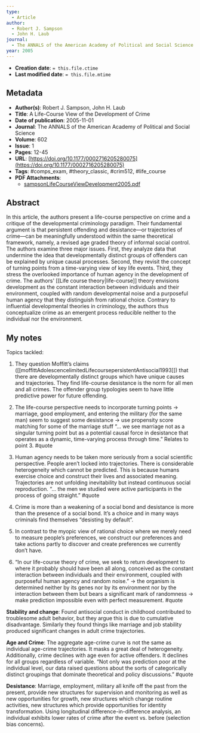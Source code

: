 ```yaml
---
type:
  - Article
author:
  - Robert J. Sampson
  - John H. Laub
journal:
  - The ANNALS of the American Academy of Political and Social Science
year: 2005
---
```


* **Creation date**: `= this.file.ctime`
* **Last modified date**: `= this.file.mtime`

## Metadata

* **Author(s)**: Robert J. Sampson, John H. Laub
* **Title**: A Life-Course View of the Development of Crime
* **Date of publication**: 2005-11-01
* **Journal**: The ANNALS of the American Academy of Political and Social Science
* **Volume**: 602
* **Issue**: 1
* **Pages**: 12-45
* **URL**: [https://doi.org/10.1177/0002716205280075](https://doi.org/10.1177/0002716205280075)
* **Tags**: #comps_exam, #theory_classic, #crim512, #life_course
* **PDF Attachments**:
  * [sampsonLifeCourseViewDevelopment2005.pdf](zotero://open-pdf/library/items/T7Q6ZNX2)

## Abstract

In this article, the authors present a life-course perspective on crime and a critique of the developmental criminology paradigm. Their fundamental argument is that persistent offending and desistance—or trajectories of crime—can be meaningfully understood within the same theoretical framework, namely, a revised age graded theory of informal social control. The authors examine three major issues. First, they analyze data that undermine the idea that developmentally distinct groups of offenders can be explained by unique causal processes. Second, they revisit the concept of turning points from a time-varying view of key life events. Third, they stress the overlooked importance of human agency in the development of crime. The authors' [[Life course theory|life-course]] theory envisions development as the constant interaction between individuals and their environment, coupled with random developmental noise and a purposeful human agency that they distinguish from rational choice. Contrary to influential developmental theories in criminology, the authors thus conceptualize crime as an emergent process reducible neither to the individual nor the environment.

## My notes

Topics tackled:

1. They question Moffitt’s claims ([[moffittAdolescencelimitedLifecoursepersistentAntisocial1993]]) that there are developmentally distinct groups which have unique causes and trajectories. They find life-course desistance is the norm for all men and all crimes. The offender group typologies seem to have little predictive power for future offending.

2. The life-course perspective needs to incorporate turning points -> marriage, good employment, and entering the military (for the same man) seem to suggest some desistance -> use propensity score matching for some of the marriage stuff “... we see marriage not as a singular turning point but as a potential causal force in desistance that operates as a dynamic, time-varying process through time.” Relates to point 3. #quote 

3. Human agency needs to be taken more seriously from a social scientific perspective. People aren’t locked into trajectories. There is considerable heterogeneity which cannot be predicted. This is because humans exercise choice and construct their lives and associated meaning. Trajectories are not unfolding inevitability but instead continuous social reproduction. “... the men we studied were active participants in the process of going straight.” #quote 

4. Crime is more than a weakening of a social bond and desistance is more than the presence of a social bond. It’s a choice and in many ways criminals find themselves “desisting by default”.

5. In contrast to the myopic view of rational choice where we merely need to measure people’s preferences, we construct our preferences and take actions partly to discover and create preferences we currently don’t have.

6. “In our life-course theory of crime, we seek to return development to where it probably should have been all along, conceived as the constant interaction between individuals and their environment, coupled with purposeful human agency and random noise.” -> the organism is determined neither by its genes nor by its environment nor by the interaction between them but bears a significant mark of randomness -> make prediction impossible even with perfect measurement. #quote 

**Stability and change**: Found antisocial conduct in childhood contributed to troublesome adult behavior, but they argue this is due to cumulative disadvantage. Similarly they found things like marriage and job stability produced significant changes in adult crime trajectories.

**Age and Crime**: The aggregate age-crime curve is not the same as individual age-crime trajectories. It masks a great deal of heterogeneity. Additionally, crime declines with age even for active offenders. It declines for all groups regardless of variable. “Not only was prediction poor at the individual level, our data raised questions about the sorts of categorically distinct groupings that dominate theoretical and policy discussions.” #quote 

**Desistance**: Marriage, employment, military all knife off the past from the present, provide new structures for supervision and monitoring as well as new opportunities for growth, new structures which change routine activities, new structures which provide opportunities for identity transformation. Using longitudinal difference-in-difference analysis, an individual exhibits lower rates of crime after the event vs. before (selection bias concerns).